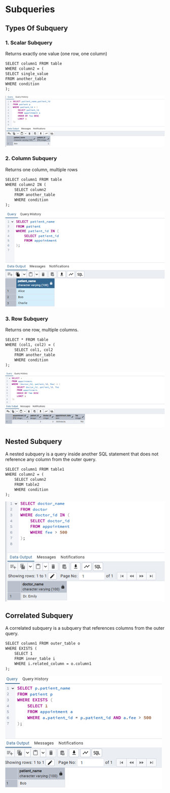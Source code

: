 # Subqueries
## Types Of Subquery
### 1. Scalar Subquery
Returns exactly one value (one row, one column)

    SELECT column1 FROM table
    WHERE column2 = (
    SELECT single_value
    FROM another_table
    WHERE condition
    );
![image](https://github.com/Dharanish-24/Day06_Sql_Internship/blob/main/Screenshot%202025-07-01%20103232.png)
### 2. Column Subquery
Returns one column, multiple rows

    SELECT column1 FROM table
    WHERE column2 IN (
        SELECT column2
        FROM another_table
        WHERE condition
    );
![image](https://github.com/Dharanish-24/Day06_Sql_Internship/blob/main/Screenshot%202025-07-01%20103447.png)
### 3. Row Subquery
 Returns one row, multiple columns.
 
    SELECT * FROM table
    WHERE (col1, col2) = (
        SELECT col1, col2
        FROM another_table
        WHERE condition
    );
![image](https://github.com/Dharanish-24/Day06_Sql_Internship/blob/main/Screenshot%202025-07-01%20104151.png)
## Nested Subquery
A nested subquery is a query inside another SQL statement that does not reference any column from the outer query.

    SELECT column1 FROM table1
    WHERE column2 = (
        SELECT column2
        FROM table2
        WHERE condition
    );
![image](https://github.com/Dharanish-24/Day06_Sql_Internship/blob/main/Screenshot%202025-07-01%20104512.png)
## Correlated Subquery
A correlated subquery is a subquery that references columns from the outer query.

    SELECT column1 FROM outer_table o
    WHERE EXISTS (
        SELECT 1
        FROM inner_table i
        WHERE i.related_column = o.column1
    );
![image](https://github.com/Dharanish-24/Day06_Sql_Internship/blob/main/Screenshot%202025-07-01%20104810.png)


    
